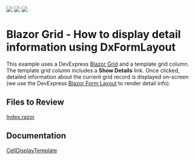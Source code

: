 <!-- default badges list -->
![](https://img.shields.io/endpoint?url=https://codecentral.devexpress.com/api/v1/VersionRange/198059517/22.1.4%2B)
[![](https://img.shields.io/badge/Open_in_DevExpress_Support_Center-FF7200?style=flat-square&logo=DevExpress&logoColor=white)](https://supportcenter.devexpress.com/ticket/details/T802161)
[![](https://img.shields.io/badge/📖_How_to_use_DevExpress_Examples-e9f6fc?style=flat-square)](https://docs.devexpress.com/GeneralInformation/403183)
<!-- default badges end -->

# Blazor Grid - How to display detail information using DxFormLayout

This example uses a DevExpress [Blazor Grid](https://docs.devexpress.com/Blazor/403143/grid) and a template grid column. The template grid column includes a **Show Details** link. Once clicked, detailed information about the current grid record is displayed on-screen (we use the DevExpress [Blazor Form Layout](https://docs.devexpress.com/Blazor/DevExpress.Blazor.DxFormLayout) to render detail info).

<!-- default file list -->
## Files to Review

[Index.razor](./CS/GridShowDetailInformation/Pages/Index.razor)
<!-- default file list end -->

## Documentation

[CellDisplayTemplate](https://docs.devexpress.com/Blazor/DevExpress.Blazor.DxGridDataColumn.CellDisplayTemplate)
